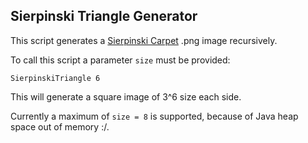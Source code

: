 ## Sierpinski Triangle Generator

This script generates a [Sierpinski Carpet](https://en.wikipedia.org/wiki/Sierpinski_carpet) .png image recursively.

To call this script a parameter ``` size ``` must be provided:

```
SierpinskiTriangle 6
```
This will generate a square image of 3^6 size each side.

Currently a maximum of ``` size = 8 ``` is supported, because of Java heap space out of memory :/.
